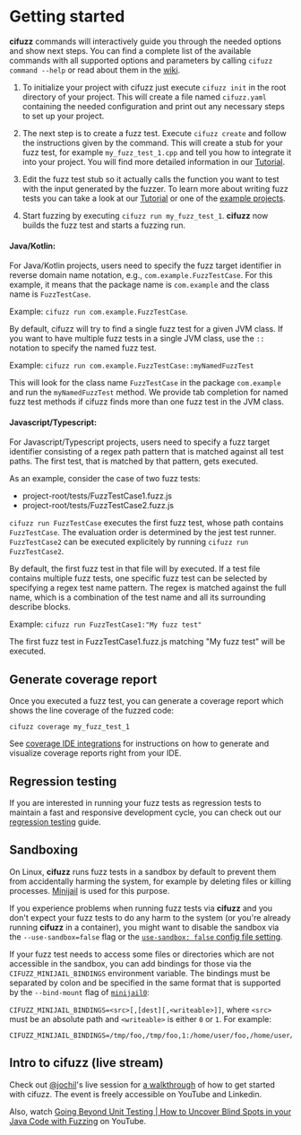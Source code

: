 # Getting started

**cifuzz** commands will interactively guide you through the needed
options and show next steps. You can find a complete list of the available
commands with all supported options and parameters by calling `cifuzz command
--help` or read about them in the
[wiki](https://github.com/adombeck/cifuzz/wiki/cifuzz).

1. To initialize your project with cifuzz just execute `cifuzz init` in the
   root directory of your project. This will create a file named `cifuzz.yaml`
   containing the needed configuration and print out any necessary steps to
   set up your project.

2. The next step is to create a fuzz test. Execute `cifuzz create` and follow
   the instructions given by the command. This will create a stub for your fuzz
   test, for example `my_fuzz_test_1.cpp` and tell you how to integrate it into
   your project. You will find more detailed information in our
   [Tutorial](How-To-Write-A-Fuzz-Test.md).

3. Edit the fuzz test stub so it actually calls the function you want to test
   with the input generated by the fuzzer. To learn more about writing fuzz
   tests you can take a look at our [Tutorial](How-To-Write-A-Fuzz-Test.md) or
   one of the [example projects](../examples).

4. Start fuzzing by executing `cifuzz run my_fuzz_test_1`. **cifuzz** now builds
   the fuzz test and starts a fuzzing run.

#### Java/Kotlin:

For Java/Kotlin projects, users need to specify the fuzz target identifier in
reverse domain name notation, e.g., `com.example.FuzzTestCase`. For this
example, it means that the package name is `com.example` and the class name is
`FuzzTestCase`.

Example: `cifuzz run com.example.FuzzTestCase`.

By default, cifuzz will try to find a single fuzz test for a given JVM class.
If you want to have multiple fuzz tests in a single JVM class, use the `::`
notation to specify the named fuzz test.

Example: `cifuzz run com.example.FuzzTestCase::myNamedFuzzTest`

This will look for the class name `FuzzTestCase` in the package `com.example`
and run the `myNamedFuzzTest` method. We provide tab completion for named fuzz
test methods if cifuzz finds more than one fuzz test in the JVM class.

#### Javascript/Typescript:

For Javascript/Typescript projects, users need to specify a fuzz target
identifier consisting of a regex path pattern that is matched against
all test paths. The first test, that is matched by that pattern, gets
executed.

As an example, consider the case of two fuzz tests:

- project-root/tests/FuzzTestCase1.fuzz.js
- project-root/tests/FuzzTestCase2.fuzz.js

`cifuzz run FuzzTestCase` executes the first fuzz test, whose path
contains `FuzzTestCase`. The evaluation order is determined by
the jest test runner. `FuzzTestCase2` can be
executed explicitely by running `cifuzz run FuzzTestCase2`.

By default, the first fuzz test in that file will by executed.
If a test file contains multiple fuzz tests, one specific
fuzz test can be selected by specifying a regex test name pattern.
The regex is matched against the full name, which is a combination
of the test name and all its surrounding describe blocks.

Example: `cifuzz run FuzzTestCase1:"My fuzz test"`

The first fuzz test in FuzzTestCase1.fuzz.js matching "My fuzz test"
will be executed.

## Generate coverage report

Once you executed a fuzz test, you can generate a coverage report which shows
the line coverage of the fuzzed code:

    cifuzz coverage my_fuzz_test_1

See [coverage IDE integrations](Coverage-ide-integrations.md) for instructions
on how to generate and visualize coverage reports right from your IDE.

## Regression testing

If you are interested in running your fuzz tests as regression tests to maintain
a fast and responsive development cycle, you can check out our
[regression testing](Regression-Testing.md) guide.

## Sandboxing

On Linux, **cifuzz** runs fuzz tests in a sandbox by default to prevent them
from accidentally harming the system, for example by deleting files or killing
processes. [Minijail](https://google.github.io/minijail/minijail0.1.html) is
used for this purpose.

If you experience problems when running fuzz tests via **cifuzz** and you don't
expect your fuzz tests to do any harm to the system (or you're already running
**cifuzz** in a container), you might want to disable the sandbox via the
`--use-sandbox=false` flag or the [`use-sandbox: false` config file
setting](docs/Configuration.md#use-sandbox).

If your fuzz test needs to access some files or directories which are not
accessible in the sandbox, you can add bindings for those via the
`CIFUZZ_MINIJAIL_BINDINGS` environment variable. The bindings must be separated
by colon and be specified in the same format that is supported by the
`--bind-mount` flag of [`minijail0`](https://google.github.io/minijail/minijail0.1.html):

`CIFUZZ_MINIJAIL_BINDINGS=<src>[,[dest][,<writeable>]]`, where `<src>` must be an absolute path
and `<writeable>` is either `0` or `1`. For example:

```
CIFUZZ_MINIJAIL_BINDINGS=/tmp/foo,/tmp/foo,1:/home/user/foo,/home/user/foo,1
```

## Intro to cifuzz (live stream)

Check out [@jochil](https://github.com/jochil)'s live session for
[a walkthrough](https://www.code-intelligence.com/webinar/uncovering-hidden-bugs-and-vulnerabilities)
of how to get started with cifuzz. The event is freely accessible on YouTube
and Linkedin.

Also, watch [Going Beyond Unit Testing | How to Uncover Blind Spots in your
Java Code with Fuzzing](https://www.youtube.com/watch?v=8yECb-p3cQI) on
YouTube.
